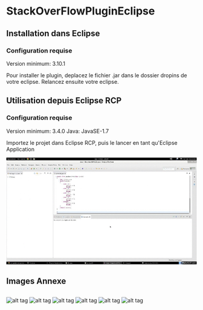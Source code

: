 # StackOverFlowPluginEclipse

## Installation dans Eclipse
### Configuration requise
Version minimum: 3.10.1

Pour installer le plugin, deplacez le fichier .jar dans le dossier dropins de votre eclipse.
Relancez ensuite votre eclipse.

## Utilisation depuis Eclipse RCP
### Configuration requise
Version minimum: 3.4.0
Java: JavaSE-1.7

Importez le projet dans Eclipse RCP, puis le lancer en tant qu'Eclipse Application

![alt tag](https://raw.githubusercontent.com/AlexTwX/StackOverFlowPluginEclipse/master/Gif.gif)

##
## Images Annexe
##
![alt tag](http://i.imgur.com/AJ5T7gI.png)
![alt tag](http://i.imgur.com/OoKda2S.png)
![alt tag](http://i.imgur.com/v3Kz2p1.png)
![alt tag](http://i.imgur.com/pe8279e.png)
![alt tag](http://i.imgur.com/IvmpdQS.png)
![alt tag](http://i.imgur.com/pQEvMgM.png)

